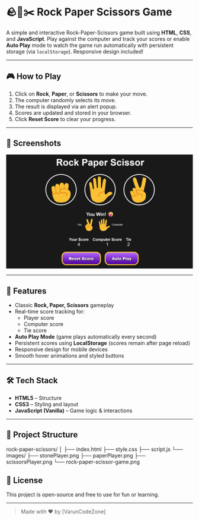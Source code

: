 # 🪨📄✂️ Rock Paper Scissors Game

A simple and interactive Rock-Paper-Scissors game built using **HTML**, **CSS**, and **JavaScript**. Play against the computer and track your scores or enable **Auto Play** mode to watch the game run automatically with persistent storage (via `localStorage`). Responsive design included!

---

## 🎮 How to Play

1. Click on **Rock**, **Paper**, or **Scissors** to make your move.
2. The computer randomly selects its move.
3. The result is displayed via an alert popup.
4. Scores are updated and stored in your browser.
5. Click **Reset Score** to clear your progress.

---

## 📸 Screenshots

![Game Screenshot](JavaScript-Rock-Paper-Scissor/images/rock-paper-scissor-game.png) 

---

## 🎯 Features
- Classic **Rock, Paper, Scissors** gameplay
- Real-time score tracking for:
  - Player score
  - Computer score
  - Tie score
- **Auto Play Mode** (game plays automatically every second)
- Persistent scores using **LocalStorage** (scores remain after page reload)
- Responsive design for mobile devices
- Smooth hover animations and styled buttons

---

## 🛠️ Tech Stack

- **HTML5** – Structure
- **CSS3** – Styling and layout
- **JavaScript (Vanilla)** – Game logic & interactions

---

## 📁 Project Structure
rock-paper-scissors/
│
├── index.html
├── style.css
├── script.js
└── images/
├── stonePlayer.png
├── paperPlayer.png
├── scissorsPlayer.png
└── rock-paper-scissor-game.png

## 📜 License

This project is open-source and free to use for fun or learning.

---


> Made with ❤️ by [VarunCodeZone]

